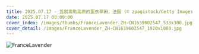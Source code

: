 ```yaml
---
title: 2025.07.17 - 瓦朗索勒高原的薰衣草田，法国 (© zpagistock/Getty Images)
date: 2025.07.17 00:00:00
cover_index: /images/thumbs/FranceLavender_ZH-CN1639602547_533x300.jpg
cover_detail: /images/FranceLavender_ZH-CN1639602547_1920x1080.jpg
---
```


![FranceLavender](/images/FranceLavender_ZH-CN1639602547_1920x1080.jpg)
